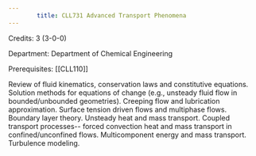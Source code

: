 ```yaml
---
        title: CLL731 Advanced Transport Phenomena
---
```

Credits: 3 (3-0-0)

Department: Department of Chemical Engineering

Prerequisites: [[CLL110]]

Review of fluid kinematics, conservation laws and constitutive equations. Solution methods for equations of change (e.g., unsteady fluid flow in bounded/unbounded geometries). Creeping flow and lubrication approximation. Surface tension driven flows and multiphase flows. Boundary layer theory. Unsteady heat and mass transport. Coupled transport processes-- forced convection heat and mass transport in confined/unconfined flows. Multicomponent energy and mass transport. Turbulence modeling.